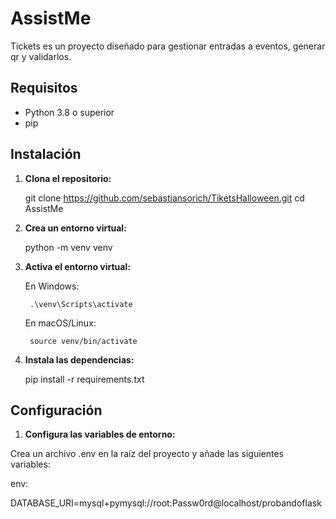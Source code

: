 # AssistMe

Tickets es un proyecto diseñado para gestionar entradas a eventos, generar qr y validarlos.

## Requisitos

- Python 3.8 o superior
- pip

## Instalación

1. **Clona el repositorio:**

   git clone https://github.com/sebastiansorich/TiketsHalloween.git
   cd AssistMe
   

2. **Crea un entorno virtual:**

    python -m venv venv

3. **Activa el entorno virtual:**

    En Windows:

        .\venv\Scripts\activate
    En macOS/Linux:

        source venv/bin/activate
        
4. **Instala las dependencias:**

    pip install -r requirements.txt

## Configuración

1. **Configura las variables de entorno:**

Crea un archivo .env en la raíz del proyecto y añade las siguientes variables:

env:

DATABASE_URI=mysql+pymysql://root:Passw0rd@localhost/probandoflask

